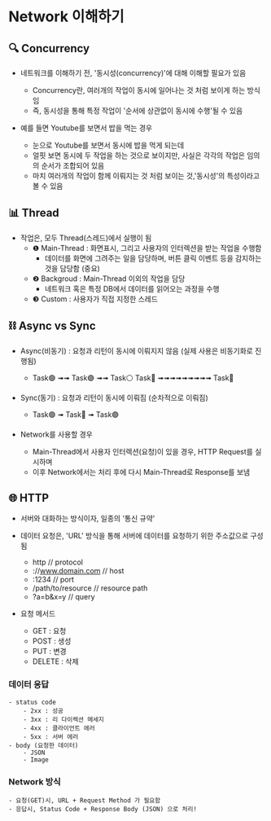 # Network 이해하기

## 🔍 Concurrency
- 네트워크를 이해하기 전, '동시성(concurrency)'에 대해 이해할 필요가 있음
    - Concurrency란, 여러개의 작업이 동시에 일어나는 것 처럼 보이게 하는 방식임
    - 즉, 동시성을 통해 특정 작업이 '순서에 상관없이 동시에 수행'될 수 있음

- 예를 들면 Youtube를 보면서 밥을 먹는 경우
    - 눈으로 Youtube를 보면서 동시에 밥을 먹게 되는데
    - 얼핏 보면 동시에 두 작업을 하는 것으로 보이지만, 사실은 각각의 작업은 임의의 순서가 조합되어 있음
    - 마치 여러개의 작업이 함께 이뤄지는 것 처럼 보이는 것,'동시성'의 특성이라고 볼 수 있음


## 📊 Thread
- 작업은, 모두 Thread(스레드)에서 실행이 됨
    - ❶ Main-Thread : 화면표시, 그리고 사용자의 인터렉션을 받는 작업을 수행함
        - 데이터를 화면에 그려주는 일을 담당하며, 버튼 클릭 이벤트 등을 감지하는 것을 담당함 (중요)
    - ❷ Backgroud : Main-Thread 이외의 작업을 담당
        - 네트워크 혹은 특정 DB에서 데이터를 읽어오는 과정을 수행
    - ❸ Custom : 사용자가 직접 지정한 스레드


## ⛓️ Async vs Sync 
- Async(비동기) : 요청과 리턴이 동시에 이뤄지지 않음 (실제 사용은 비동기화로 진행됨)
    - Task🟢 ➟➟ Task🟣  ➟➟ Task⚪️
        Task🔵 ➟➟➟➟➟➟➟➟➟ Task🔴
- Sync(동기) : 요청과 리턴이 동시에 이뤄짐 (순차적으로 이뤄짐)
    - Task🟢 ➟ Task🔵 ➟ Task🟣 
    
- Network를 사용할 경우
    - Main-Thread에서 사용자 인터렉션(요청)이 있을 경우, HTTP Request를 실시하며
    - 이후 Network에서는 처리 후에 다시 Main-Thread로 Response를 보냄


## 🌐 HTTP
- 서버와 대화하는 방식이자, 일종의 '통신 규약'
- 데이터 요청은, 'URL' 방식을 통해 서버에 데이터를 요청하기 위한 주소값으로 구성됨
    - http // protocol
    - ://www.domain.com // host
    - :1234 // port
    - /path/to/resource // resource path
    - ?a=b&x=y // query
    
- 요청 메서드
    - GET : 요청
    - POST : 생성
    - PUT : 변경
    - DELETE : 삭제
    
### 데이터 응답
    - status code
        - 2xx : 성공
        - 3xx : 리 다이렉션 메세지
        - 4xx : 클라이언트 에러
        - 5xx : 서버 에러
    - body (요청한 데이터)
        - JSON
        - Image

### Network 방식
    - 요청(GET)시, URL + Request Method 가 필요함
    - 응답시, Status Code + Response Body (JSON) 으로 처리!
